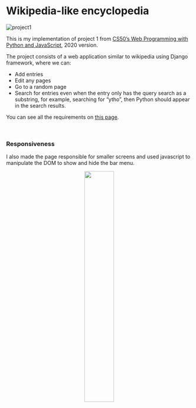 # Wikipedia-like encyclopedia

![project1](https://user-images.githubusercontent.com/62313672/121787408-46e9db80-cb9c-11eb-9033-e1f390e4b603.gif)

This is my implementation of project 1 from [CS50’s Web Programming with Python and JavaScript](https://cs50.harvard.edu/web/2020/), 2020 version.

The project consists of a web application similar to wikipedia using Django framework, where we can:
- Add entries
- Edit any pages
- Go to a random page
- Search for entries even when the entry only has the query search as a substring, for example, searching for “ytho”, then Python should appear in the search results.

You can see all the requirements on [this page](https://cs50.harvard.edu/web/2020/projects/1/wiki/).

</br>

### Responsiveness

I also made the page responsible for smaller screens and used javascript to manipulate the DOM to show and hide the bar menu.

<p align="center">
<img src="https://user-images.githubusercontent.com/62313672/121787638-9250b980-cb9d-11eb-90db-c144ae091bb5.gif" width="40%">
</p>

